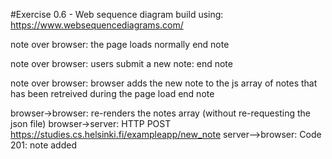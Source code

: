 #Exercise 0.6 - Web sequence diagram build using: https://www.websequencediagrams.com/

note over browser:
the page loads normally
end note

note over browser:
users submit a new note:
end note

note over browser:
browser adds the new note to the js array of notes
that has been retreived during the page load
end note

browser->browser: re-renders the notes array (without re-requesting the json file)
browser->server: HTTP POST https://studies.cs.helsinki.fi/exampleapp/new_note
server-->browser: Code 201: note added